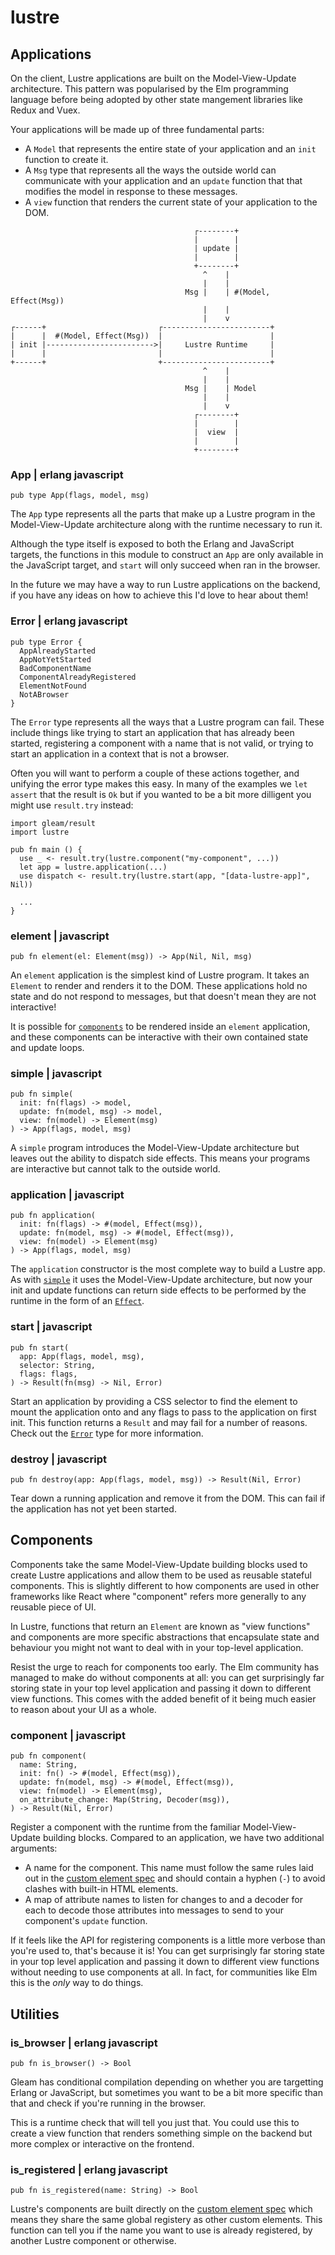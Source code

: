 # lustre

## Applications

On the client, Lustre applications are built on the Model-View-Update architecture.
This pattern was popularised by the Elm programming language before being adopted
by other state mangement libraries like Redux and Vuex.

Your applications will be made up of three fundamental parts:

- A `Model` that represents the entire state of your application and an `init`
  function to create it.
- A `Msg` type that represents all the ways the outside world can communicate
  with your application and an `update` function that that modifies the model
  in response to these messages.
- A `view` function that renders the current state of your application to the
  DOM.

```
                                         ┌--------+
                                         |        |
                                         | update |
                                         |        |
                                         +--------+
                                           ^    |
                                           |    |
                                       Msg |    | #(Model, Effect(Msg))
                                           |    |
                                           |    v
┌------+                         ┌------------------------+
|      |  #(Model, Effect(Msg))  |                        |
| init |------------------------>|     Lustre Runtime     |
|      |                         |                        |
+------+                         +------------------------+
                                           ^    |
                                           |    |
                                       Msg |    | Model
                                           |    |
                                           |    v
                                         ┌--------+
                                         |        |
                                         |  view  |
                                         |        |
                                         +--------+
```

### App | erlang javascript

```gleam
pub type App(flags, model, msg)
```

The `App` type represents all the parts that make up a Lustre program in the
Model-View-Update architecture along with the runtime necessary to run it.

Although the type itself is exposed to both the Erlang and JavaScript targets,
the functions in this module to construct an `App` are only available in the
JavaScript target, and `start` will only succeed when ran in the browser.

In the future we may have a way to run Lustre applications on the backend, if
you have any ideas on how to achieve this I'd love to hear about them!

### Error | erlang javascript

```gleam
pub type Error {
  AppAlreadyStarted
  AppNotYetStarted
  BadComponentName
  ComponentAlreadyRegistered
  ElementNotFound
  NotABrowser
}
```

The `Error` type represents all the ways that a Lustre program can fail. These
include things like trying to start an application that has already been started,
registering a component with a name that is not valid, or trying to start an
application in a context that is not a browser.

Often you will want to perform a couple of these actions together, and unifying
the error type makes this easy. In many of the examples we `let assert` that the
result is `Ok` but if you wanted to be a bit more dilligent you might use
`result.try` instead:

```gleam
import gleam/result
import lustre

pub fn main () {
  use _ <- result.try(lustre.component("my-component", ...))
  let app = lustre.application(...)
  use dispatch <- result.try(lustre.start(app, "[data-lustre-app]", Nil))

  ...
}
```

### element | javascript

```gleam
pub fn element(el: Element(msg)) -> App(Nil, Nil, msg)
```

An `element` application is the simplest kind of Lustre program. It takes an
`Element` to render and renders it to the DOM. These applications hold no state
and do not respond to messages, but that doesn't mean they are not interactive!

It is possible for [`components`](#component) to be rendered inside an
`element` application, and these components can be interactive with their own
contained state and update loops.

### simple | javascript

```gleam
pub fn simple(
  init: fn(flags) -> model,
  update: fn(model, msg) -> model,
  view: fn(model) -> Element(msg)
) -> App(flags, model, msg)
```

A `simple` program introduces the Model-View-Update architecture but leaves out
the ability to dispatch side effects. This means your programs are interactive
but cannot talk to the outside world.

### application | javascript

```gleam
pub fn application(
  init: fn(flags) -> #(model, Effect(msg)),
  update: fn(model, msg) -> #(model, Effect(msg)),
  view: fn(model) -> Element(msg)
) -> App(flags, model, msg)
```

The `application` constructor is the most complete way to build a Lustre app. As
with [`simple`](#simple) it uses the Model-View-Update architecture, but now your
init and update functions can return side effects to be performed by the runtime
in the form of an [`Effect`](/api/lustre/effect.htmml#effect-type).

### start | javascript

```gleam
pub fn start(
  app: App(flags, model, msg),
  selector: String,
  flags: flags,
) -> Result(fn(msg) -> Nil, Error)
```

Start an application by providing a CSS selector to find the element to mount the
application onto and any flags to pass to the application on first init. This
function returns a `Result` and may fail for a number of reasons. Check out the
[`Error`](#error-type) type for more information.

### destroy | javascript

```gleam
pub fn destroy(app: App(flags, model, msg)) -> Result(Nil, Error)
```

Tear down a running application and remove it from the DOM. This can fail if the
application has not yet been started.

## Components

Components take the same Model-View-Update building blocks used to create Lustre
applications and allow them to be used as reusable stateful components. This is
slightly different to how components are used in other frameworks like React
where "component" refers more generally to any reusable piece of UI.

In Lustre, functions that return an `Element` are known as "view functions" and
components are more specific abstractions that encapsulate state and behaviour
you might not want to deal with in your top-level application.

Resist the urge to reach for components too early. The Elm community has managed
to make do without components at all: you can get surprisingly far storing state
in your top level application and passing it down to different view functions.
This comes with the added benefit of it being much easier to reason about your
UI as a whole.

### component | javascript

```gleam
pub fn component(
  name: String,
  init: fn() -> #(model, Effect(msg)),
  update: fn(model, msg) -> #(model, Effect(msg)),
  view: fn(model) -> Element(msg),
  on_attribute_change: Map(String, Decoder(msg)),
) -> Result(Nil, Error)
```

Register a component with the runtime from the familiar Model-View-Update building
blocks. Compared to an application, we have two additional arguments:

- A name for the component. This name must follow the same rules laid out in the
  [custom element spec](https://html.spec.whatwg.org/multipage/custom-elements.html#valid-custom-element-name)
  and should contain a hyphen (`-`) to avoid clashes with built-in HTML elements.
- A map of attribute names to listen for changes to and a decoder for each to
  decode those attributes into messages to send to your component's `update`
  function.

If it feels like the API for registering components is a little more verbose than
you're used to, that's because it is! You can get surprisingly far storing state
in your top level application and passing it down to different view functions
without needing to use components at all. In fact, for communities like Elm this
is the _only_ way to do things.

## Utilities

### is_browser | erlang javascript

```gleam
pub fn is_browser() -> Bool
```

Gleam has conditional compilation depending on whether you are targetting Erlang
or JavaScript, but sometimes you want to be a bit more specific than that and
check if you're running in the browser.

This is a runtime check that will tell you just that. You could use this to create
a view function that renders something simple on the backend but more complex or
interactive on the frontend.

### is_registered | erlang javascript

```gleam
pub fn is_registered(name: String) -> Bool
```

Lustre's components are built directly on the
[custom element spec](https://html.spec.whatwg.org/multipage/custom-elements.html)
which means they share the same global registery as other custom elements. This
function can tell you if the name you want to use is already registered, by another
Lustre component or otherwise.
